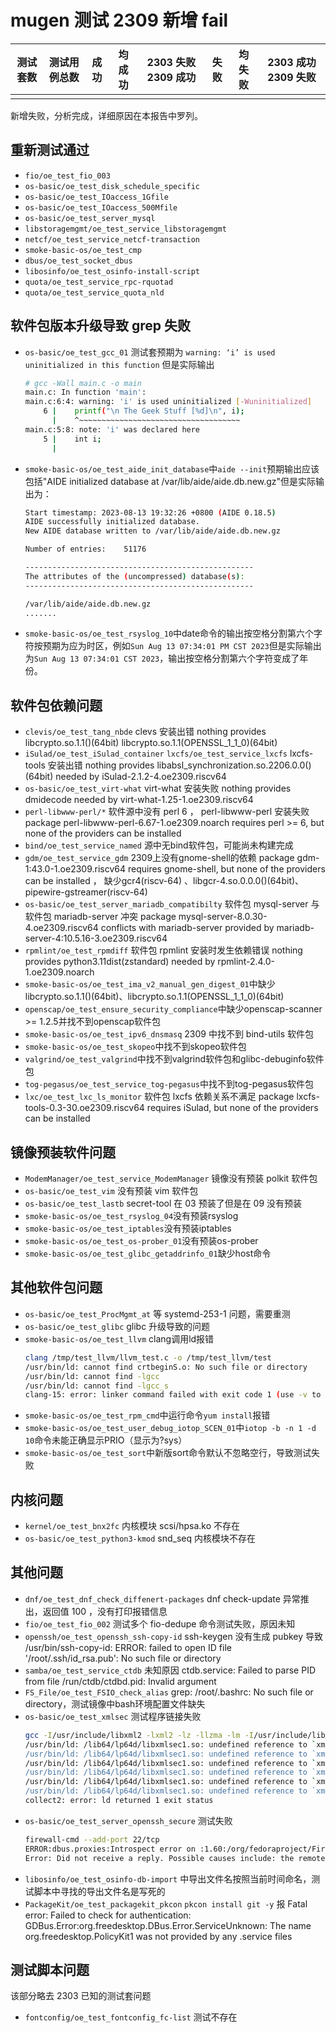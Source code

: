 # mugen 测试 2309 新增 fail

| 测试套数 | 测试用例总数 | 成功 | 均成功 | 2303 失败 2309 成功 | 失败 | 均失败 | 2303 成功 2309 失败 |
|:-------:|:----------:|:---:|:-----:|:-----------------:|:----:|:-----:|:-----------------:|
|  |  |  |  |  |  |  |  |

新增失败，分析完成，详细原因在本报告中罗列。

## 重新测试通过

+ ``fio/oe_test_fio_003``
+ ``os-basic/oe_test_disk_schedule_specific``
+ ``os-basic/oe_test_IOaccess_1Gfile``
+ ``os-basic/oe_test_IOaccess_500Mfile``
+ ``os-basic/oe_test_server_mysql``
+ ``libstoragemgmt/oe_test_service_libstoragemgmt``
+ ``netcf/oe_test_service_netcf-transaction``
+ ``smoke-basic-os/oe_test_cmp``
+ ``dbus/oe_test_socket_dbus``
+ ``libosinfo/oe_test_osinfo-install-script``
+ ``quota/oe_test_service_rpc-rquotad``
+ ``quota/oe_test_service_quota_nld``

## 软件包版本升级导致 grep 失败

+ ``os-basic/oe_test_gcc_01`` 测试套预期为 ``warning: ‘i’ is used uninitialized in this function`` 但是实际输出
  ```bash
  # gcc -Wall main.c -o main
  main.c: In function 'main':
  main.c:6:4: warning: 'i' is used uninitialized [-Wuninitialized]
      6 |    printf("\n The Geek Stuff [%d]\n", i);
        |    ^~~~~~~~~~~~~~~~~~~~~~~~~~~~~~~~~~~~~
  main.c:5:8: note: 'i' was declared here
      5 |    int i;
        |
  ```
+ ```smoke-basic-os/oe_test_aide_init_database```中```aide --init```预期输出应该包括"AIDE initialized database at /var/lib/aide/aide.db.new.gz"但是实际输出为：
  ```bash
  Start timestamp: 2023-08-13 19:32:26 +0800 (AIDE 0.18.5)
  AIDE successfully initialized database.
  New AIDE database written to /var/lib/aide/aide.db.new.gz

  Number of entries:	51176

  ---------------------------------------------------
  The attributes of the (uncompressed) database(s):
  ---------------------------------------------------

  /var/lib/aide/aide.db.new.gz
  .......
  ```
+ ```smoke-basic-os/oe_test_rsyslog_10```中date命令的输出按空格分割第六个字符按预期为应为时区，例如```Sun Aug 13 07:34:01 PM CST 2023```但是实际输出为```Sun Aug 13 07:34:01 CST 2023```，输出按空格分割第六个字符变成了年份。


## 软件包依赖问题

+ ``clevis/oe_test_tang_nbde`` clevs 安装出错 nothing provides libcrypto.so.1.1()(64bit) libcrypto.so.1.1(OPENSSL_1_1_0)(64bit)
+ ``iSulad/oe_test_iSulad_container`` ``lxcfs/oe_test_service_lxcfs`` lxcfs-tools 安装出错 nothing provides libabsl_synchronization.so.2206.0.0()(64bit) needed by iSulad-2.1.2-4.oe2309.riscv64
+ ``os-basic/oe_test_virt-what`` virt-what 安装失败 nothing provides dmidecode needed by virt-what-1.25-1.oe2309.riscv64
+ ``perl-libwww-perl/*`` 软件源中没有 perl 6 ， perl-libwww-perl 安装失败 package perl-libwww-perl-6.67-1.oe2309.noarch requires perl >= 6, but none of the providers can be installed
+ ``bind/oe_test_service_named`` 源中无bind软件包，可能尚未构建完成
+ ``gdm/oe_test_service_gdm`` 2309上没有gnome-shell的依赖 package gdm-1:43.0-1.oe2309.riscv64 requires gnome-shell, but none of the providers can be installed ， 缺少gcr4(riscv-64) 、libgcr-4.so.0.0.0()(64bit)、pipewire-gstreamer(riscv-64)
+ ``os-basic/oe_test_server_mariadb_compatibilty`` 软件包 mysql-server 与软件包 mariadb-server 冲突 package mysql-server-8.0.30-4.oe2309.riscv64 conflicts with mariadb-server provided by mariadb-server-4:10.5.16-3.oe2309.riscv64
+ ``rpmlint/oe_test_rpmdiff`` 软件包 rpmlint 安装时发生依赖错误 nothing provides python3.11dist(zstandard) needed by rpmlint-2.4.0-1.oe2309.noarch
+ ```smoke-basic-os/oe_test_ima_v2_manual_gen_digest_01```中缺少libcrypto.so.1.1()(64bit)、libcrypto.so.1.1(OPENSSL_1_1_0)(64bit)
+ ```openscap/oe_test_ensure_security_compliance```中缺少openscap-scanner >= 1.2.5并找不到openscap软件包
+ ``smoke-basic-os/oe_test_ipv6_dnsmasq`` 2309 中找不到 bind-utils 软件包
+ ```smoke-basic-os/oe_test_skopeo```中找不到skopeo软件包
+ ```valgrind/oe_test_valgrind```中找不到valgrind软件包和glibc-debuginfo软件包
+ ```tog-pegasus/oe_test_service_tog-pegasus```中找不到tog-pegasus软件包
+ ``lxc/oe_test_lxc_ls_monitor`` 软件包 lxcfs 依赖关系不满足 package lxcfs-tools-0.3-30.oe2309.riscv64 requires iSulad, but none of the providers can be installed

## 镜像预装软件问题

+ ``ModemManager/oe_test_service_ModemManager`` 镜像没有预装 polkit 软件包
+ ``os-basic/oe_test_vim`` 没有预装 vim 软件包
+ ``os-basic/oe_test_lastb`` secret-tool 在 03 预装了但是在 09 没有预装
+ ``smoke-basic-os/oe_test_rsyslog_04``没有预装rsyslog
+ ``smoke-basic-os/oe_test_iptables``没有预装iptables
+ ``smoke-basic-os/oe_test_os-prober_01``没有预装os-prober
+ ``smoke-basic-os/oe_test_glibc_getaddrinfo_01``缺少host命令

## 其他软件包问题

+ ``os-basic/oe_test_ProcMgmt_at`` 等 systemd-253-1 问题，需要重测
+ ``os-basic/oe_test_glibc`` glibc 升级导致的问题
+ ``smoke-basic-os/oe_test_llvm`` clang调用ld报错
  ```bash
  clang /tmp/test_llvm/llvm_test.c -o /tmp/test_llvm/test
  /usr/bin/ld: cannot find crtbeginS.o: No such file or directory
  /usr/bin/ld: cannot find -lgcc
  /usr/bin/ld: cannot find -lgcc_s
  clang-15: error: linker command failed with exit code 1 (use -v to see invocation)
  ```
+ ``smoke-basic-os/oe_test_rpm_cmd``中运行命令``yum install``报错
+ ``smoke-basic-os/oe_test_user_debug_iotop_SCEN_01``中``iotop -b -n 1 -d 10``命令未能正确显示PRIO（显示为?sys）
+ ``smoke-basic-os/oe_test_sort``中新版sort命令默认不忽略空行，导致测试失败

## 内核问题

+ ``kernel/oe_test_bnx2fc`` 内核模块 scsi/hpsa.ko 不存在
+ ``os-basic/oe_test_python3-kmod`` snd_seq 内核模块不存在

## 其他问题

+ ``dnf/oe_test_dnf_check_diffenert-packages`` dnf check-update 异常推出，返回值 100 ，没有打印报错信息
+ ``fio/oe_test_fio_002`` 测试多个 fio-dedupe 命令测试失败，原因未知
+ ``openssh/oe_test_openssh_ssh-copy-id`` ssh-keygen 没有生成 pubkey 导致 /usr/bin/ssh-copy-id: ERROR: failed to open ID file '/root/.ssh/id_rsa.pub': No such file or directory
+ ``samba/oe_test_service_ctdb`` 未知原因 ctdb.service: Failed to parse PID from file /run/ctdb/ctdbd.pid: Invalid argument
+ ``FS_File/oe_test_FSIO_check_alias`` grep: /root/.bashrc: No such file or directory，测试镜像中bash环境配置文件缺失
+ ``os-basic/oe_test_xmlsec`` 测试程序链接失败
  ```bash
  gcc -I/usr/include/libxml2 -lxml2 -lz -llzma -lm -I/usr/include/libxml2 -lxslt -lxml2 -lm -lxmlsec1 -g -D__XMLSEC_FUNCTION__=__FUNCTION__ -DXMLSEC_NO_XKMS=1 -DXMLSEC_CRYPTO_OPENSSL -DXMLSEC_CRYPTO_DYNAMIC_LOADING=1 -DUNIX_SOCKETS -DXMLSEC_NO_SIZE_T sign.c -o sign1
  /usr/bin/ld: /lib64/lp64d/libxmlsec1.so: undefined reference to `xmlIOFTPOpen@LIBXML2_2.4.30'
  /usr/bin/ld: /lib64/lp64d/libxmlsec1.so: undefined reference to `xmlIOFTPRead@LIBXML2_2.4.30'
  /usr/bin/ld: /lib64/lp64d/libxmlsec1.so: undefined reference to `xmlIOFTPClose@LIBXML2_2.4.30'
  /usr/bin/ld: /lib64/lp64d/libxmlsec1.so: undefined reference to `xmlNanoFTPInit@LIBXML2_2.4.30'
  /usr/bin/ld: /lib64/lp64d/libxmlsec1.so: undefined reference to `xmlNanoFTPCleanup@LIBXML2_2.4.30'
  /usr/bin/ld: /lib64/lp64d/libxmlsec1.so: undefined reference to `xmlIOFTPMatch@LIBXML2_2.4.30'
  collect2: error: ld returned 1 exit status
  ```
+ ``os-basic/oe_test_server_openssh_secure`` 测试失败
  ```bash
  firewall-cmd --add-port 22/tcp
  ERROR:dbus.proxies:Introspect error on :1.60:/org/fedoraproject/FirewallD1: dbus.exceptions.DBusException: org.freedesktop.DBus.Error.NoReply: Did not receive a reply. Possible causes include: the remote application did not send a reply, the message bus security policy blocked the reply, the reply timeout expired, or the network connection was broken.
  Error: Did not receive a reply. Possible causes include: the remote application did not send a reply, the message bus security policy blocked the reply, the reply timeout expired, or the network connection was broken.
  ```
+ ``libosinfo/oe_test_osinfo-db-import`` 中导出文件名按照当前时间命名，测试脚本中寻找的导出文件名是写死的
+ ``PackageKit/oe_test_packagekit_pkcon`` ``pkcon install git -y`` 报 Fatal error: Failed to check for authentication: GDBus.Error:org.freedesktop.DBus.Error.ServiceUnknown: The name org.freedesktop.PolicyKit1 was not provided by any .service files

## 测试脚本问题

该部分略去 2303 已知的测试套问题

+ ``fontconfig/oe_test_fontconfig_fc-list`` 测试不存在
